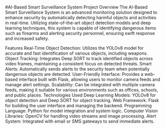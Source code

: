 #AI-Based Smart Surveillance System
Project Overview
The AI-Based Smart Surveillance System is an advanced monitoring solution designed to enhance security by automatically detecting harmful objects and activities in real-time. Utilizing state-of-the-art object detection models and deep learning techniques, this system is capable of identifying dangerous items such as firearms and alerting security personnel, ensuring swift response and increased safety.

Features
Real-Time Object Detection: Utilizes the YOLOv8 model for accurate and fast identification of various objects, including weapons.
Object Tracking: Integrates Deep SORT to track identified objects across video frames, maintaining a consistent focus on detected threats.
Smart Alerts: Automatically sends alerts to the security team when potentially dangerous objects are detected.
User-Friendly Interface: Provides a web-based interface built with Flask, allowing users to monitor camera feeds and manage alert settings.
Scalability: Can be integrated with multiple camera feeds, making it suitable for various environments such as offices, schools, and public places.
Technologies Used
Deep Learning Models: YOLOv8 for object detection and Deep SORT for object tracking.
Web Framework: Flask for building the user interface and managing the backend.
Programming Language: Python for model integration and system logic.
Computer Vision Libraries: OpenCV for handling video streams and image processing.
Alert System: Integrated with email or SMS gateways to send immediate alerts.
